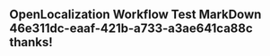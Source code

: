 <properties
ms.topic="hero-topic"
ms.test1="hero-topic"
ms.test2="test"/>


## OpenLocalization Workflow Test MarkDown 46e311dc-eaaf-421b-a733-a3ae641ca88c thanks!



<!--HONumber=Aug16_HO1-->


